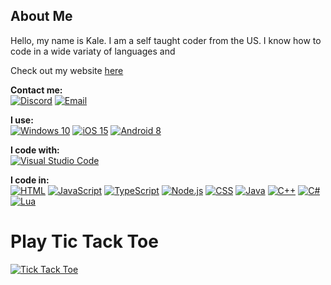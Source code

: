 ## About Me

Hello, my name is Kale. I am a self taught coder from the US.
I know how to code in a wide variaty of languages and 

Check out my website [here](https://kaleko.ga)

**Contact me:**\
[![Discord](https://img.shields.io/badge/Discord-%237289DA.svg?style=for-the-badge&logo=discord&logoColor=white)](https://discord.com/invite/pTKcJjwJ3G)
[![Email](https://img.shields.io/badge/Email-00B1DE?style=for-the-badge&logo=gmail&logoColor=white)](mailto:contact@kaleko.ga)

**I use:**\
[![Windows 10](https://img.shields.io/badge/Windows%2010-0078D6?style=for-the-badge&logo=windows&logoColor=white)](https://www.microsoft.com/en-us/windows/get-windows-10)
[![iOS 15](https://img.shields.io/badge/iOS%2015-000000?style=for-the-badge&logo=ios&logoColor=white)](https://www.apple.com/ios/)
[![Android 8](https://img.shields.io/badge/Android%208-3DDC84?style=for-the-badge&logo=android&logoColor=white)](https://www.android.com/)

**I code with:**\
[![Visual Studio Code](https://img.shields.io/badge/Visual%20Studio%20Code-0078d7.svg?style=for-the-badge&logo=visual-studio-code&logoColor=white)](https://code.visualstudio.com/)

**I code in:**\
[![HTML](https://img.shields.io/badge/html-%23E34F26.svg?style=for-the-badge&logo=html5&logoColor=white)](https://developer.mozilla.org/en-US/docs/Web/HTML)
[![JavaScript](https://img.shields.io/badge/javascript-%23323330.svg?style=for-the-badge&logo=javascript&logoColor=%23F7DF1E)](https://www.javascript.com/)
[![TypeScript](https://img.shields.io/badge/typescript-%23007ACC.svg?style=for-the-badge&logo=typescript&logoColor=white)](https://www.typescriptlang.org/)
[![Node.js](https://img.shields.io/badge/node.js-%2343853D.svg?style=for-the-badge&logo=node.js&logoColor=white)](https://nodejs.org/)
[![CSS](https://img.shields.io/badge/css-%231572B6.svg?style=for-the-badge&logo=css3&logoColor=white)](https://www.w3.org/Style/CSS/Overview.en.html)
[![Java](https://img.shields.io/badge/java-%23ED8B00.svg?style=for-the-badge&logo=java&logoColor=white)](https://www.java.com/)
[![C++](https://img.shields.io/badge/c++-174999.svg?style=for-the-badge&logo=cplusplus&logoColor=white)](https://docs.microsoft.com/en-us/cpp/cpp/)
[![C#](https://img.shields.io/badge/c%23-%23239120.svg?style=for-the-badge&logo=c-sharp&logoColor=white)](https://docs.microsoft.com/en-us/dotnet/csharp/)
[![Lua](https://img.shields.io/badge/lua-%232C2D72.svg?style=for-the-badge&logo=lua&logoColor=white)](https://www.lua.org/)

# Play Tic Tack Toe

[![Tick Tack Toe](https://tictactoe.kaleko.ga/)](https://tictactoe.kaleko.ga/)
